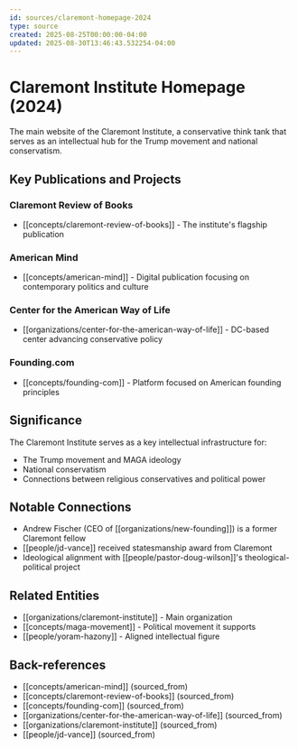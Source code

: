 ```yaml
---
id: sources/claremont-homepage-2024
type: source
created: 2025-08-25T00:00:00-04:00
updated: 2025-08-30T13:46:43.532254-04:00
---
```


# Claremont Institute Homepage (2024)

The main website of the Claremont Institute, a conservative think tank that serves as an intellectual hub for the Trump movement and national conservatism.

## Key Publications and Projects

### Claremont Review of Books
- [[concepts/claremont-review-of-books]] - The institute's flagship publication

### American Mind
- [[concepts/american-mind]] - Digital publication focusing on contemporary politics and culture

### Center for the American Way of Life
- [[organizations/center-for-the-american-way-of-life]] - DC-based center advancing conservative policy

### Founding.com
- [[concepts/founding-com]] - Platform focused on American founding principles

## Significance

The Claremont Institute serves as a key intellectual infrastructure for:
- The Trump movement and MAGA ideology
- National conservatism
- Connections between religious conservatives and political power

## Notable Connections

- Andrew Fischer (CEO of [[organizations/new-founding]]) is a former Claremont fellow
- [[people/jd-vance]] received statesmanship award from Claremont
- Ideological alignment with [[people/pastor-doug-wilson]]'s theological-political project

## Related Entities

- [[organizations/claremont-institute]] - Main organization
- [[concepts/maga-movement]] - Political movement it supports
- [[people/yoram-hazony]] - Aligned intellectual figure

## Back-references
<!-- Auto-maintained by the system -->
- [[concepts/american-mind]] (sourced_from)
- [[concepts/claremont-review-of-books]] (sourced_from)
- [[concepts/founding-com]] (sourced_from)
- [[organizations/center-for-the-american-way-of-life]] (sourced_from)
- [[organizations/claremont-institute]] (sourced_from)
- [[people/jd-vance]] (sourced_from)

